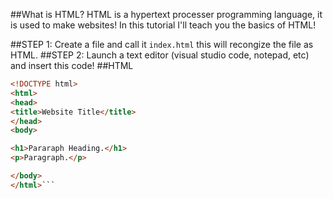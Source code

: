 ##What is HTML?
HTML is a hypertext processer programming language, it is used to make websites!
In this tutorial I'll teach you the basics of HTML!

##STEP 1:
Create a file and call it `index.html` this will recongize the file as HTML.
##STEP 2:
Launch a text editor (visual studio code, notepad, etc) and insert this code!
##HTML
```html
<!DOCTYPE html>
<html>
<head>
<title>Website Title</title>
</head>
<body>

<h1>Pararaph Heading.</h1>
<p>Paragraph.</p>

</body>
</html>```
